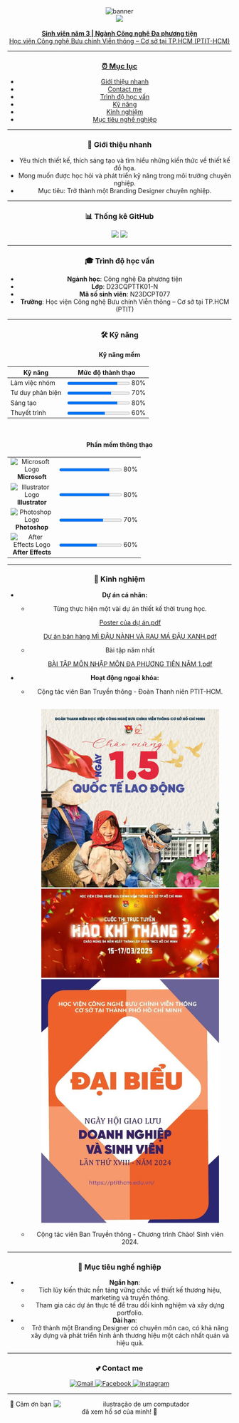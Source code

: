 <div align="center">
  <img src="https://i.pinimg.com/originals/77/d6/5b/77d65ba396eeae06ba52b8ce1b67caeb.gif" alt="banner">
</div>

<div align="center">
  <a href="https://git.io/typing-svg"><img src="https://readme-typing-svg.herokuapp.com?font=Fira+Code&size=35&pause=1000&color=9572CB&center=true&vCenter=true&width=600&lines=NGUYỄN+THỊ+NGỌC+HÂN;🐰+BRANDING+DESIGNER+🐰" 
</div>

<div align="center">
  <p>
    <b>Sinh viên năm 3 | Ngành Công nghệ Đa phương tiện</b><br>
    Học viện Công nghệ Bưu chính Viễn thông – Cơ sở tại TP.HCM (PTIT-HCM)
  </p>
</div>

---

### ⏰ Mục lục

- [Giới thiệu nhanh](#-giới-thiệu-nhanh)
- [Contact me](#-contact-me)
- [Trình độ học vấn](#-trình-độ-học-vấn)
- [Kỹ năng](#-kỹ-năng)
- [Kinh nghiệm](#-kinh-nghiệm)
- [Mục tiêu nghề nghiệp](#-mục-tiêu-nghề-nghiệp)

---

### 👋 Giới thiệu nhanh

- Yêu thích thiết kế, thích sáng tạo và tìm hiểu những kiến thức về thiết kế đồ họa.
- Mong muốn được học hỏi và phát triển kỹ năng trong môi trường chuyên nghiệp.
- Mục tiêu: Trở thành một Branding Designer chuyên nghiệp.

---

### 📊 Thống kê GitHub
<div align="center">
  <img height="180em" src="https://github-readme-stats.vercel.app/api?username=n23dcpt077-hash&show_icons=true&theme=tokyonight&include_all_commits=true&count_private=true&hide_border=true&title_color=ec6087&icon_color=ec6087"/>
  <img height="180em" src="https://github-readme-stats.vercel.app/api/top-langs/?username=n23dcpt077-hash&layout=compact&langs_count=8&theme=tokyonight&hide_border=true&title_color=ec6087"/>
</div>


---

### 🎓 Trình độ học vấn
- **Ngành học**: Công nghệ Đa phương tiện
- **Lớp**: D23CQPTTK01-N
- **Mã số sinh viên**: N23DCPT077
- **Trường**: Học viện Công nghệ Bưu chính Viễn thông – Cơ sở tại TP.HCM (PTIT)

---

### 🛠️ Kỹ năng

#### Kỹ năng mềm
| Kỹ năng          | Mức độ thành thạo                                 |
|-------------------|---------------------------------------------------|
| Làm việc nhóm     | <progress max="100" value="80"></progress> 80%    |
| Tư duy phản biện  | <progress max="100" value="70"></progress> 70%    |
| Sáng tạo          | <progress max="100" value="80"></progress> 80%    |
| Thuyết trình      | <progress max="100" value="60"></progress> 60%    |

<br>

#### Phần mềm thông thạo
<table>
  <tr>
    <td align="center" width="96">
      <img src="https://upload.wikimedia.org/wikipedia/commons/thumb/4/44/Microsoft_logo.svg/2048px-Microsoft_logo.svg.png" width="25" alt="Microsoft Logo"/>
      <br><strong>Microsoft</strong>
    </td>
    <td><progress max="100" value="80"></progress> 80%</td>
  </tr>
  <tr>
    <td align="center" width="96">
      <img src="https://upload.wikimedia.org/wikipedia/commons/thumb/f/fb/Adobe_Illustrator_CC_icon.svg/2048px-Adobe_Illustrator_CC_icon.svg.png" width="25" alt="Illustrator Logo"/>
      <br><strong>Illustrator</strong>
    </td>
    <td><progress max="100" value="80"></progress> 80%</td>
  </tr>
  <tr>
    <td align="center" width="96">
      <img src="https://upload.wikimedia.org/wikipedia/commons/thumb/a/af/Adobe_Photoshop_CC_icon.svg/2101px-Adobe_Photoshop_CC_icon.svg.png" width="25" alt="Photoshop Logo"/>
      <br><strong>Photoshop</strong>
    </td>
    <td><progress max="100" value="70"></progress> 70%</td>
  </tr>
  <tr>
    <td align="center" width="96">
      <img src="https://upload.wikimedia.org/wikipedia/commons/thumb/c/cb/Adobe_After_Effects_CC_icon.svg/2101px-Adobe_After_Effects_CC_icon.svg.png" width="25" alt="After Effects Logo"/>
      <br><strong>After Effects</strong>
    </td>
    <td><progress max="100" value="60"></progress> 60%</td>
  </tr>
</table>

---

### 💼 Kinh nghiệm
- **Dự án cá nhân:**
  - Từng thực hiện một vài dự án thiết kế thời trung học.
    
    [Poster của dự án.pdf](https://github.com/n23dcpt077-hash/PROFILE-OF-NGOCHAN/blob/ea88b41c91dc3df19daa1b272b16a3a4be29ce41/Poster%20c%E1%BB%A7a%20d%E1%BB%B1%20%C3%A1n.pdf)

     [Dự án bán hàng MÌ ĐẬU NÀNH VÀ RAU MÁ ĐẬU XANH.pdf](https://github.com/n23dcpt077-hash/PROFILE-OF-NGOCHAN/blob/ea88b41c91dc3df19daa1b272b16a3a4be29ce41/D%E1%BB%B1%20%C3%A1n%20b%C3%A1n%20h%C3%A0ng%20M%C3%8C%20%C4%90%E1%BA%ACU%20N%C3%80NH%20V%C3%80%20RAU%20M%C3%81%20%C4%90%E1%BA%ACU%20XANH.pdf)
  - Bài tập năm nhất
    
    [BÀI TẬP MÔN NHẬP MÔN ĐA PHƯƠNG TIỆN NĂM 1.pdf](https://github.com/n23dcpt077-hash/PROFILE-OF-NGOCHAN/blob/ea88b41c91dc3df19daa1b272b16a3a4be29ce41/B%C3%80I%20T%E1%BA%ACP%20M%C3%94N%20NH%E1%BA%ACP%20M%C3%94N%20%C4%90A%20PH%C6%AF%C6%A0NG%20TI%E1%BB%86N%20N%C4%82M%201.pdf)
- **Hoạt động ngoại khóa:**
  - Cộng tác viên Ban Truyền thông - Đoàn Thanh niên PTIT-HCM.
    
    <br>
    <img src="1.5.jpg" width="400" alt="Hoạt động Đoàn Thanh niên">
     <img src="HÀO KHÍ THÁNG 3.jpg" width="400" alt="Hoạt động Đoàn Thanh niên">
      <img src="THẺ ĐẠI BIỂU.jpg" width="400" alt="Hoạt động Đoàn Thanh niên">
      
  - Cộng tác viên Ban Truyền thông - Chương trình Chào! Sinh viên 2024.

---

### 🎯 Mục tiêu nghề nghiệp
- **Ngắn hạn**:
  - Tích lũy kiến thức nền tảng vững chắc về thiết kế thương hiệu, marketing và truyền thông.
  - Tham gia các dự án thực tế để trau dồi kinh nghiệm và xây dựng portfolio.
- **Dài hạn**:
  - Trở thành một Branding Designer có chuyên môn cao, có khả năng xây dựng và phát triển hình ảnh thương hiệu một cách nhất quán và hiệu quả.

---

  ### 💕 Contact me
<p align="center">
  <a href="mailto:n23dcpt077@student.ptithcm.edu.vn" target="_blank">
    <img src="https://img.shields.io/badge/Gmail-D14836?style=for-the-badge&logo=gmail&logoColor=white" alt="Gmail"/>
  </a>
  <a href="https://www.facebook.com/ncchanduke" target="_blank">
    <img src="https://img.shields.io/badge/Facebook-1877F2?style=for-the-badge&logo=facebook&logoColor=white" alt="Facebook"/>
  </a>
  <a href="https://www.instagram.com/ncchand.uke/" target="_blank">
    <img src="https://img.shields.io/badge/Instagram-E4405F?style=for-the-badge&logo=instagram&logoColor=white" alt="Instagram"/>
  </a>
</p>

---

<p align="center">
  <img src="https://raw.githubusercontent.com/MicaelliMedeiros/micaellimedeiros/master/image/computer-illustration.png" alt="ilustração de um computador" min-width="400px" max-width="400px" width="400px" align="right">
</p>


<p align="center">




  💙 Cảm ơn bạn đã xem hồ sơ của mình! 💙
</p>
